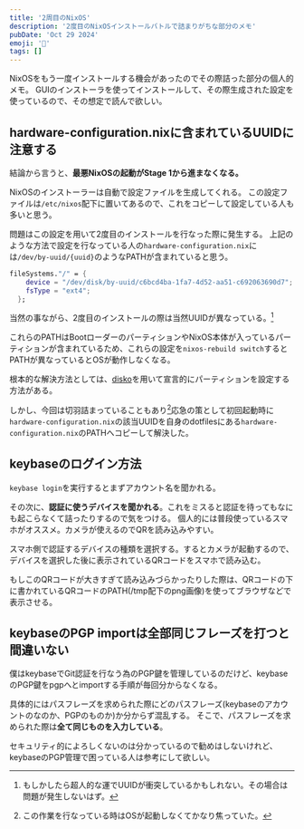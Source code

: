 ```yaml
---
title: '2周目のNixOS'
description: '2度目のNixOSインストールバトルで詰まりがちな部分のメモ'
pubDate: 'Oct 29 2024'
emoji: '🦊'
tags: []
---
```


NixOSをもう一度インストールする機会があったのでその際詰った部分の個人的メモ。
GUIのインストーラを使ってインストールして、その際生成された設定を使っているので、その想定で読んで欲しい。

## hardware-configuration.nixに含まれているUUIDに注意する

結論から言うと、**最悪NixOSの起動がStage 1から進まなくなる。**

NixOSのインストーラーは自動で設定ファイルを生成してくれる。
この設定ファイルは`/etc/nixos`配下に置いてあるので、これをコピーして設定している人も多いと思う。

問題はこの設定を用いて2度目のインストールを行なった際に発生する。
上記のような方法で設定を行なっている人の`hardware-configuration.nix`には`/dev/by-uuid/{uuid}`のようなPATHが含まれていると思う。

```nix
fileSystems."/" = {
    device = "/dev/disk/by-uuid/c6bcd4ba-1fa7-4d52-aa51-c692063690d7"; # <- これ
    fsType = "ext4";
  };
```

当然の事ながら、2度目のインストールの際は当然UUIDが異なっている。[^1]

これらのPATHはBootローダーのパーティションやNixOS本体が入っているパーティションが含まれているため、これらの設定を`nixos-rebuild switch`するとPATHが異なっているとOSが動作しなくなる。

根本的な解決方法としては、[disko](https://github.com/nix-community/disko)を用いて宣言的にパーティションを設定する方法がある。

しかし、今回は切羽詰まっていることもあり[^2]応急の策として初回起動時に`hardware-configuration.nix`の該当UUIDを自身のdotfilesにある`hardware-configuration.nix`のPATHへコピーして解決した。

## keybaseのログイン方法

`keybase login`を実行するとまずアカウント名を聞かれる。

その次に、**認証に使うデバイスを聞かれる**。これをミスると認証を待ってもなにも起こらなくて詰ったりするので気をつける。
個人的には普段使っているスマホがオススメ。カメラが使えるのでQRを読み込みやすい。

スマホ側で認証するデバイスの種類を選択する。するとカメラが起動するので、デバイスを選択した後に表示されているQRコードをスマホで読み込む。

もしこのQRコードが大きすぎて読み込みづらかったりした際は、QRコードの下に書かれているQRコードのPATH(/tmp配下のpng画像)を使ってブラウザなどで表示させる。

## keybaseのPGP importは全部同じフレーズを打つと間違いない

僕はkeybaseでGit認証を行なう為のPGP鍵を管理しているのだけど、keybaseのPGP鍵をpgpへとimportする手順が毎回分からなくなる。

具体的にはパスフレーズを求められた際にどのパスフレーズ(keybaseのアカウントのなのか、PGPのものか)か分からず混乱する。
そこで、パスフレーズを求められた際は**全て同じものを入力している**。

セキュリティ的によろしくないのは分かっているので勧めはしないけれど、keybaseのPGP管理で困っている人は参考にして欲しい。

[^1]: もしかしたら超人的な運でUUIDが衝突しているかもしれない。その場合は問題が発生しないはず。
[^2]: この作業を行なっている時はOSが起動しなくてかなり焦っていた。
[^3]: NixOSが前提なのでComputorで間違いないと思う
